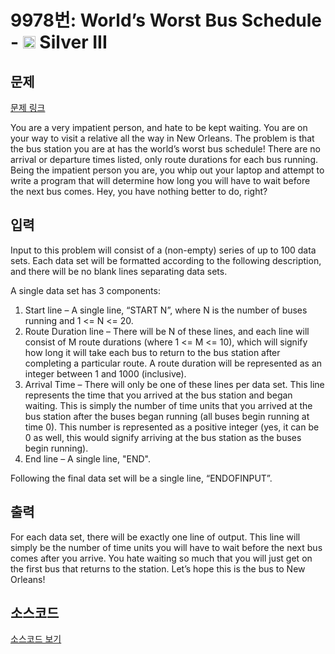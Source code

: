 # 9978번: World’s Worst Bus Schedule - <img src="https://static.solved.ac/tier_small/8.svg" style="height:20px" /> Silver III

<!-- performance -->

<!-- 문제 제출 후 깃허브에 푸시를 했을 때 제출한 코드의 성능이 입력될 공간입니다.-->

<!-- end -->

## 문제

[문제 링크](https://boj.kr/9978)


<p>You are a very impatient person, and hate to be kept waiting. You are on your way to visit a relative all the way in New Orleans. The problem is that the bus station you are at has the world’s worst bus schedule! There are no arrival or departure times listed, only route durations for each bus running. Being the impatient person you are, you whip out your laptop and attempt to write a program that will determine how long you will have to wait before the next bus comes. Hey, you have nothing better to do, right?</p>



## 입력


<p>Input to this problem will consist of a (non-empty) series of up to 100 data sets. Each data set will be formatted according to the following description, and there will be no blank lines separating data sets.</p>

<p>A single data set has 3 components:</p>

<ol>
<li>Start line – A single line, “START N”, where N is the number of buses running and 1 &lt;= N &lt;= 20.</li>
<li>Route Duration line – There will be N of these lines, and each line will consist of M route durations (where 1 &lt;= M &lt;= 10), which will signify how long it will take each bus to return to the bus station after completing a particular route. A route duration will be represented as an integer between 1 and 1000 (inclusive).</li>
<li>Arrival Time – There will only be one of these lines per data set. This line represents the time that you arrived at the bus station and began waiting. This is simply the number of time units that you arrived at the bus station after the buses began running (all buses begin running at time 0). This number is represented as a positive integer (yes, it can be 0 as well, this would signify arriving at the bus station as the buses begin running).</li>
<li>End line – A single line, "END".</li>
</ol>

<p>Following the final data set will be a single line, “ENDOFINPUT”.</p>



## 출력


<p>For each data set, there will be exactly one line of output. This line will simply be the number of time units you will have to wait before the next bus comes after you arrive. You hate waiting so much that you will just get on the first bus that returns to the station. Let’s hope this is the bus to New Orleans!</p>



## 소스코드

[소스코드 보기](World’s%20Worst%20Bus%20Schedule.cpp)